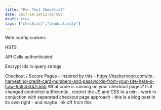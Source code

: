 ```yaml
---
title: "Pen Test Checklist"
date: 2017-10-29T12:06:58Z
draft: true
tags: ["checklist","productivity"]
---
```


Web.config cookies

HSTS

API Calls authenticated

Encrypt Ids in query strings

Checkout / Secure Pages - Inspired by this - https://hackernoon.com/im-harvesting-credit-card-numbers-and-passwords-from-your-site-here-s-how-9a8cb347c5b5
What code is running on your checkout pages? Is it changed controlled sufficiently , restrict the JS and CSS to a min - work in conjuction with seperated checkout page approach - this is a blog post in its own right - and maybe link off from this

